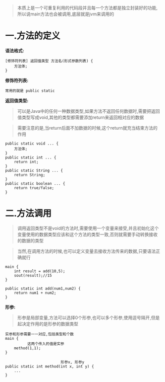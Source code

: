 
>本质上是一个可重复利用的代码段并且每一个方法都是独立封装好的功能,所以说main方法也会被调用,底层就是jvm来调用的
# 一.方法的定义

**语法格式:**

```
[修饰符列表] 返回值类型 方法名(形式参数列表) {
	方法体;
}
```

**修饰符列表:**

```
常用的就是 public static
```

**返回值类型:**

>可以是Java中的任何一种数据类型,如果方法不返回任何数据时,需要把返回值类型写成void,其他的类型都需要添加return来返回相对应的数据

>需要注意的是,当return后面不加数据的时候,这个return就充当结束方法的作用

```
public static void ... {
	方法体;
}
public static int ... {
	return int;
}
public static String ... {
	return String;
}
public static boolean ... {
	return true/false;
}
```


# 二.方法调用

>调用返回类型不是void的方法时,需要使用一个变量来接受,并且初始化这个变量使用的数据类型应该和这个方法的类型一致,否则就需要手动转换接收的数据的类型

>当然,在调用方法的时候,也可以定义变量去接收方法传来的数据,只要语法正确就行

```
main {
	int result = add(10,5);
	sout(result);//15
}

public static int add(num1,num2) {
	return num1 + num2;
}
```

**形参:**

>形参是局部变量,方法可以选择0个形参,也可以多个形参,使用逗号隔开,但是起决定作用的是形参的数据类型

```
实参和形参需要一一对应,包括类型和个数
main {
	      这两个传入的值是实参
	method(1,1);
}

                         形参x, 形参y
public static int method(int x, int y) {
	...
}
```





